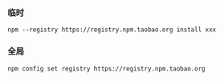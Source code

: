 ### 临时

```shell
npm --registry https://registry.npm.taobao.org install xxx
```

### 全局

```shell
npm config set registry https://registry.npm.taobao.org 
```
